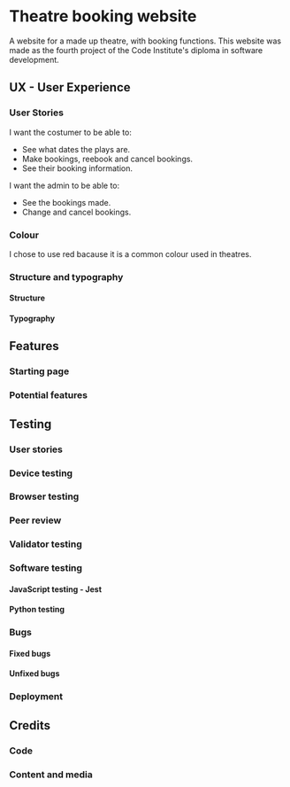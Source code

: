 # Theatre booking website
A website for a made up theatre, with booking functions. This website was made as the fourth project of the Code Institute's diploma in software development.

## UX - User Experience
### User Stories
I want the costumer to be able to:
- See what dates the plays are.
- Make bookings, reebook and cancel bookings.
- See their booking information.

I want the admin to be able to:
- See the bookings made.
- Change and cancel bookings.

### Colour
I chose to use red bacause it is a common colour used in theatres. 

### Structure and typography
#### Structure

#### Typography

## Features
### Starting page

### Potential features

## Testing

### User stories

### Device testing

### Browser testing

### Peer review

### Validator testing

### Software testing

#### JavaScript testing - Jest

#### Python testing

### Bugs
#### Fixed bugs

#### Unfixed bugs

### Deployment

## Credits

### Code

### Content and media
